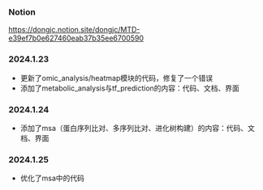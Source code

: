 


### Notion
https://dongjc.notion.site/dongjc/MTD-e39ef7b0e627460eab37b35ee6700590


### 2024.1.23
- 更新了omic_analysis/heatmap模块的代码，修复了一个错误
- 添加了metabolic_analysis与tf_prediction的内容：代码、文档、界面


### 2024.1.24
- 添加了msa（蛋白序列比对、多序列比对、进化树构建）的内容：代码、文档、界面


### 2024.1.25
- 优化了msa中的代码


